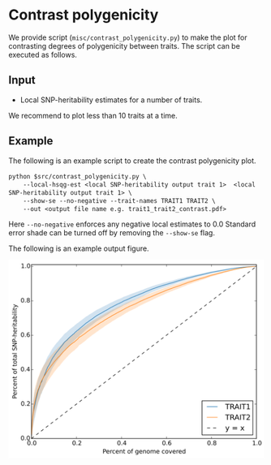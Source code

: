 # Contrast polygenicity

We provide script (`misc/contrast_polygenicity.py`) to make the plot for
contrasting degrees of polygenicity between traits. The script can be
executed as follows.

## Input

* Local SNP-heritability estimates for a number of traits.

We recommend to plot less than 10 traits at a time.

## Example

The following is an example script to create the contrast polygenicity plot.

```
python $src/contrast_polygenicity.py \
    --local-hsqg-est <local SNP-heritability output trait 1>  <local SNP-heritability output trait 1> \
    --show-se --no-negative --trait-names TRAIT1 TRAIT2 \
    --out <output file name e.g. trait1_trait2_contrast.pdf>
```

Here `--no-negative` enforces any negative local estimates to 0.0
Standard error shade can be turned off by removing the `--show-se` flag.

The following is an example output figure.

![contrast polygenicity](img/trait1_trait2_contrast.svg)
